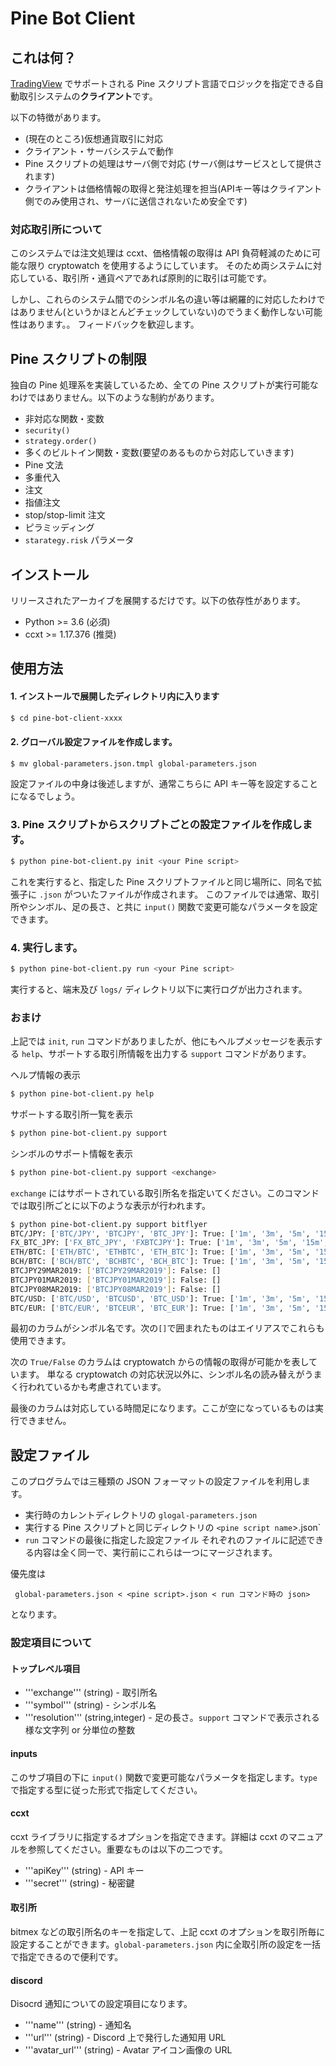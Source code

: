 # Pine Bot Client

## これは何？

[TradingView](http://tradingview.com/) でサポートされる Pine スクリプト言語でロジックを指定できる自動取引システムの**クライアント**です。

以下の特徴があります。
 * (現在のところ)仮想通貨取引に対応
 * クライアント・サーバシステムで動作
  * Pine スクリプトの処理はサーバ側で対応 (サーバ側はサービスとして提供されます)
  * クライアントは価格情報の取得と発注処理を担当(APIキー等はクライアント側でのみ使用され、サーバに送信されないため安全です)
  
### 対応取引所について
このシステムでは注文処理は ccxt、価格情報の取得は API 負荷軽減のために可能な限り cryptowatch を使用するようにしています。
そのため両システムに対応している、取引所・通貨ペアであれば原則的に取引は可能です。

しかし、これらのシステム間でのシンボル名の違い等は網羅的に対応したわけではありません(というかほとんどチェックしていない)のでうまく動作しない可能性はあります。。
フィードバックを歓迎します。

## Pine スクリプトの制限

独自の Pine 処理系を実装しているため、全ての Pine スクリプトが実行可能なわけではありません。以下のような制約があります。

 * 非対応な関数・変数
  * `security()` 
  * `strategy.order()`
  * 多くのビルトイン関数・変数(要望のあるものから対応していきます)
 * Pine 文法
  * 多重代入
 * 注文
  * 指値注文
  * stop/stop-limit 注文
  * ピラミッディング
 * `starategy.risk` パラメータ

## インストール
リリースされたアーカイブを展開するだけです。以下の依存性があります。
 * Python >= 3.6 (必須)
 * ccxt >= 1.17.376 (推奨)

## 使用方法

#### 1. インストールで展開したディレクトリ内に入ります
``` sh
$ cd pine-bot-client-xxxx
```

#### 2. グローバル設定ファイルを作成します。
``` sh
$ mv global-parameters.json.tmpl global-parameters.json
```
設定ファイルの中身は後述しますが、通常こちらに API キー等を設定することになるでしょう。

### 3. Pine スクリプトからスクリプトごとの設定ファイルを作成します。
``` sh
$ python pine-bot-client.py init <your Pine script>
```
これを実行すると、指定した Pine スクリプトファイルと同じ場所に、同名で拡張子に `.json` がついたファイルが作成されます。
このファイルでは通常、取引所やシンボル、足の長さ、と共に `input()` 関数で変更可能なパラメータを設定できます。

### 4. 実行します。
``` sh
$ python pine-bot-client.py run <your Pine script>
```
実行すると、端末及び `logs/` ディレクトリ以下に実行ログが出力されます。

### おまけ
上記では `init`, `run` コマンドがありましたが、他にもヘルプメッセージを表示する `help`、サポートする取引所情報を出力する `support` コマンドがあります。

ヘルプ情報の表示
``` sh
$ python pine-bot-client.py help
```

サポートする取引所一覧を表示
``` sh
$ python pine-bot-client.py support
```

シンボルのサポート情報を表示
``` sh
$ python pine-bot-client.py support <exchange>
```

`exchange` にはサポートされている取引所名を指定いてください。このコマンドでは取引所ごとに以下のような表示が行われます。

``` sh
$ python pine-bot-client.py support bitflyer
BTC/JPY: ['BTC/JPY', 'BTCJPY', 'BTC_JPY']: True: ['1m', '3m', '5m', '15m', '30m', '1h', '2h', '4h', '6h', '12h', '1d', '3d', '1w']
FX_BTC_JPY: ['FX_BTC_JPY', 'FXBTCJPY']: True: ['1m', '3m', '5m', '15m', '30m', '1h', '2h', '4h', '6h', '12h', '1d', '3d', '1w']
ETH/BTC: ['ETH/BTC', 'ETHBTC', 'ETH_BTC']: True: ['1m', '3m', '5m', '15m', '30m', '1h', '2h', '4h', '6h', '12h', '1d', '3d', '1w']
BCH/BTC: ['BCH/BTC', 'BCHBTC', 'BCH_BTC']: True: ['1m', '3m', '5m', '15m', '30m', '1h', '2h', '4h', '6h', '12h', '1d', '3d', '1w']
BTCJPY29MAR2019: ['BTCJPY29MAR2019']: False: []
BTCJPY01MAR2019: ['BTCJPY01MAR2019']: False: []
BTCJPY08MAR2019: ['BTCJPY08MAR2019']: False: []
BTC/USD: ['BTC/USD', 'BTCUSD', 'BTC_USD']: True: ['1m', '3m', '5m', '15m', '30m', '1h', '2h', '4h', '6h', '12h', '1d', '3d', '1w']
BTC/EUR: ['BTC/EUR', 'BTCEUR', 'BTC_EUR']: True: ['1m', '3m', '5m', '15m', '30m', '1h', '2h', '4h', '6h', '12h', '1d', '3d', '1w']
```
最初のカラムがシンボル名です。次の`[]`で囲まれたものはエイリアスでこれらも使用できます。

次の `True/False` のカラムは cryptowatch からの情報の取得が可能かを表しています。
単なる cryptowatch の対応状況以外に、シンボル名の読み替えがうまく行われているかも考慮されています。

最後のカラムは対応している時間足になります。ここが空になっているものは実行できません。


## 設定ファイル
このプログラムでは三種類の JSON フォーマットの設定ファイルを利用します。
 * 実行時のカレントディレクトリの `glogal-parameters.json`
 * 実行する Pine スクリプトと同じディレクトリの `<pine script name`>.json`
 * `run` コマンドの最後に指定した設定ファイル
それぞれのファイルに記述できる内容は全く同一で、実行前にこれらは一つにマージされます。

優先度は
```
 global-parameters.json < <pine script>.json < run コマンド時の json>
```
となります。

### 設定項目について

#### トップレベル項目
 * '''exchange''' (string) - 取引所名
 * '''symbol''' (string) - シンボル名
 * '''resolution''' (string,integer) - 足の長さ。`support` コマンドで表示される様な文字列 or 分単位の整数
 
#### inputs
このサブ項目の下に `input()` 関数で変更可能なパラメータを指定します。`type` で指定する型に従った形式で指定してください。

#### ccxt
ccxt ライブラリに指定するオプションを指定できます。詳細は ccxt のマニュアルを参照してください。重要なものは以下の二つです。
 * '''apiKey''' (string) - API キー
 * '''secret''' (string) - 秘密鍵
 
#### 取引所
bitmex などの取引所名のキーを指定して、上記 ccxt のオプションを取引所毎に設定することができます。`global-parameters.json` 内に全取引所の設定を一括で指定できるので便利です。

#### discord
Disocrd 通知についての設定項目になります。
 * '''name''' (string) - 通知名
 * '''url''' (string) - Discord 上で発行した通知用 URL
 * '''avatar_url''' (string) - Avatar アイコン画像の URL
